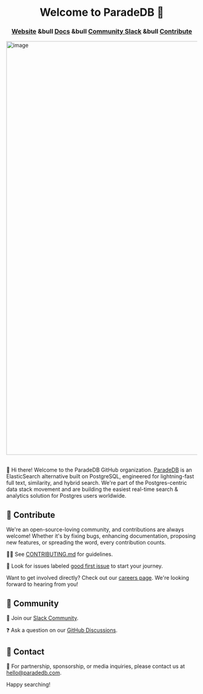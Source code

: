 <h1 align="center"> Welcome to ParadeDB 👋</h1> 

<h3 align="center">
	<a href="https://www.paradedb.com">Website</a>
	<span> &bull </span>
	<a href="https://docs.paradedb.com/quickstart">Docs</a>
	<span> &bull </span>
	<a href="https://join.slack.com/t/paradedbcommunity/shared_invite/zt-217mordsh-ielS6BiZf7VW3rqKBFgAlQ">Community Slack</a>
	<span> &bull </span>
	<a href="https://github.com/paradedb/paradedb/blob/dev/CONTRIBUTING.md">Contribute</a>
</h3>

<img width="1089" alt="image" src="https://github.com/paradedb/paradedb/raw/dev/docs/logo/readme.svg">

</br>
</br>

👋 Hi there! Welcome to the ParadeDB GitHub organization. [ParadeDB](https://paradedb.com) is an ElasticSearch alternative built on PostgreSQL, engineered for lightning-fast full text, similarity, and hybrid search. We're part of
the Postgres-centric data stack movement and are building the easiest real-time search & analytics solution for Postgres users worldwide.

## 🤝 Contribute

We're an open-source-loving community, and contributions are always welcome! Whether it's by fixing bugs, enhancing documentation, proposing new features, or spreading the word, every contribution counts.

🧑‍💻 See [CONTRIBUTING.md](https://github.com/paradedb/paradedb/blob/dev/CONTRIBUTING.md) for guidelines.

💚 Look for issues labeled [good first issue](https://github.com/paradedb/paradedb/issues?q=is%3Aissue+is%3Aopen+label%3A%22good+first+issue%22) to start your journey.

Want to get involved directly? Check out our [careers page](https://paradedb.notion.site/ParadeDB-Job-Board-50b45af7a2834e22958b171ffa008e00?pvs=4). We're looking forward to hearing from you! 

## 💬 Community

📢 Join our [Slack Community](https://join.slack.com/t/paradedbcommunity/shared_invite/zt-217mordsh-ielS6BiZf7VW3rqKBFgAlQ).

❓ Ask a question on our [GitHub Discussions](https://github.com/orgs/paradedb/discussions).

## 💌 Contact

👋 For partnership, sponsorship, or media inquiries, please contact us at [hello@paradedb.com](mailto:hello@paradedb.com).

Happy searching!
